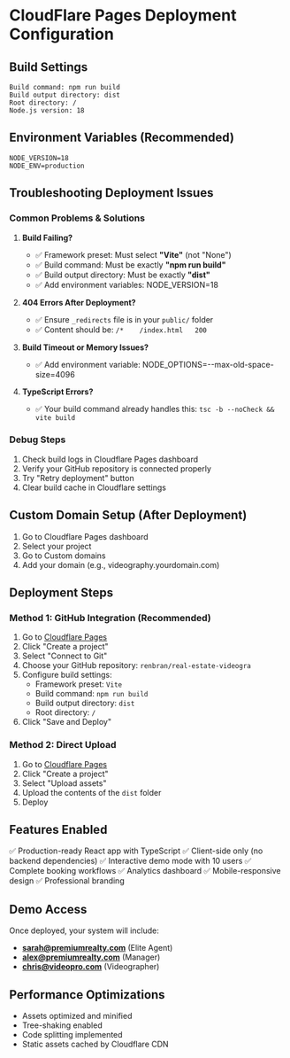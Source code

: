 # CloudFlare Pages Deployment Configuration

## Build Settings
```
Build command: npm run build
Build output directory: dist
Root directory: /
Node.js version: 18
```

## Environment Variables (Recommended)
```
NODE_VERSION=18
NODE_ENV=production
```

## Troubleshooting Deployment Issues

### Common Problems & Solutions

1. **Build Failing?**
   - ✅ Framework preset: Must select **"Vite"** (not "None")
   - ✅ Build command: Must be exactly **"npm run build"**
   - ✅ Build output directory: Must be exactly **"dist"**
   - ✅ Add environment variables: NODE_VERSION=18

2. **404 Errors After Deployment?**
   - ✅ Ensure `_redirects` file is in your `public/` folder
   - ✅ Content should be: `/*    /index.html   200`

3. **Build Timeout or Memory Issues?**
   - ✅ Add environment variable: NODE_OPTIONS=--max-old-space-size=4096

4. **TypeScript Errors?**
   - ✅ Your build command already handles this: `tsc -b --noCheck && vite build`

### Debug Steps
1. Check build logs in Cloudflare Pages dashboard
2. Verify your GitHub repository is connected properly
3. Try "Retry deployment" button
4. Clear build cache in Cloudflare settings

## Custom Domain Setup (After Deployment)
1. Go to Cloudflare Pages dashboard
2. Select your project
3. Go to Custom domains
4. Add your domain (e.g., videography.yourdomain.com)

## Deployment Steps

### Method 1: GitHub Integration (Recommended)
1. Go to [Cloudflare Pages](https://pages.cloudflare.com/)
2. Click "Create a project"
3. Select "Connect to Git"
4. Choose your GitHub repository: `renbran/real-estate-videogra`
5. Configure build settings:
   - Framework preset: `Vite`
   - Build command: `npm run build`
   - Build output directory: `dist`
   - Root directory: `/`
6. Click "Save and Deploy"

### Method 2: Direct Upload
1. Go to [Cloudflare Pages](https://pages.cloudflare.com/)
2. Click "Create a project"
3. Select "Upload assets"
4. Upload the contents of the `dist` folder
5. Deploy

## Features Enabled
✅ Production-ready React app with TypeScript
✅ Client-side only (no backend dependencies)
✅ Interactive demo mode with 10 users
✅ Complete booking workflows
✅ Analytics dashboard
✅ Mobile-responsive design
✅ Professional branding

## Demo Access
Once deployed, your system will include:
- **sarah@premiumrealty.com** (Elite Agent)
- **alex@premiumrealty.com** (Manager)
- **chris@videopro.com** (Videographer)

## Performance Optimizations
- Assets optimized and minified
- Tree-shaking enabled
- Code splitting implemented
- Static assets cached by Cloudflare CDN